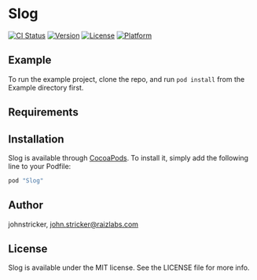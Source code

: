 # Slog

[![CI Status](http://img.shields.io/travis/johnstricker/Slog.svg?style=flat)](https://travis-ci.org/raizlabs/Slog)
[![Version](https://img.shields.io/cocoapods/v/Slog.svg?style=flat)](http://cocoapods.org/pods/Slog)
[![License](https://img.shields.io/cocoapods/l/Slog.svg?style=flat)](http://cocoapods.org/pods/Slog)
[![Platform](https://img.shields.io/cocoapods/p/Slog.svg?style=flat)](http://cocoapods.org/pods/Slog)

## Example

To run the example project, clone the repo, and run `pod install` from the Example directory first.

## Requirements

## Installation

Slog is available through [CocoaPods](http://cocoapods.org). To install
it, simply add the following line to your Podfile:

```ruby
pod "Slog"
```

## Author

johnstricker, john.stricker@raizlabs.com

## License

Slog is available under the MIT license. See the LICENSE file for more info.
